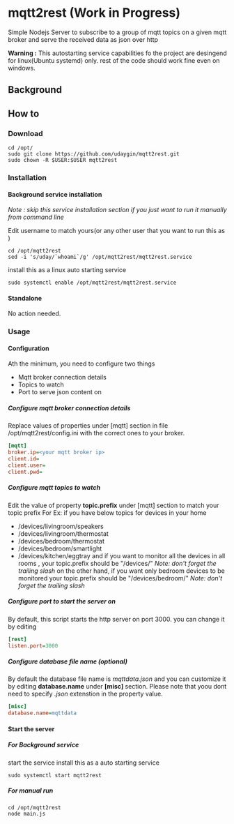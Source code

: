 # mqtt2rest (Work in Progress)
Simple Nodejs Server to subscribe to a group of mqtt topics on a given mqtt broker and serve the received data as json over http

**Warning :** This autostarting service capabilities fo the project are desingend for linux(Ubuntu systemd) only. rest of the code should work fine even on windows. 

## Background 

## How to 

### Download 
  ```shell
  cd /opt/
  sudo git clone https://github.com/udaygin/mqtt2rest.git
  sudo chown -R $USER:$USER mqtt2rest
  ```
### Installation 

#### Background service installation 
_Note : skip this service installation section if you just want to run it manually from command line_

Edit username to match yours(or any other user that you want to run this as )
  ```shell
  cd /opt/mqtt2rest
  sed -i 's/uday/`whoami`/g' /opt/mqtt2rest/mqtt2rest.service
  ```
install this as a linux auto starting service 
  ```shell
  sudo systemctl enable /opt/mqtt2rest/mqtt2rest.service
```
#### Standalone 
  No action needed. 
  
### Usage 

#### Configuration

Ath the minimum, you need to configure two things

  * Mqtt broker connection details
  * Topics to watch 
  * Port to serve json content on 

##### Configure mqtt broker connection details 

Replace values of properties under [mqtt] section in file /opt/mqtt2rest/config.ini with the correct ones to your broker. 
  ```ini
  [mqtt]
  broker.ip=<your mqtt broker ip>
  client.id=
  client.user=
  client.pwd=
  ```

##### Configure mqtt topics to watch

Edit the value of property **topic.prefix** under [mqtt] section to match your topic prefix 
For Ex: if you have below topics for devices in your home
  * /devices/livingroom/speakers
  * /devices/livingroom/thermostat
  * /devices/bedroom/thermostat
  * /devices/bedroom/smartlight
  * /devices/kitchen/eggtray
and if you want to monitor all the devices in all rooms , your topic.prefix should be "/devices/" 
_Note: don't forget the trailing slash_ 
on the other hand, if you want only bedroom devices to be monitored your topic.prefix should be "/devices/bedroom/" 
_Note: don't forget the trailing slash_ 
  
##### Configure port to start the server on 

By default, this script starts the http server on port 3000. you can change it by editing 
  ```ini
  [rest]
  listen.port=3000
  ```

##### Configure database file name (optional)
By default the database file name is _mqttdata.json_ and you can customize it by editing **database.name** under **[misc]** section. Please note that yoou dont need to specify _.json_ extenstion in the property value. 

```ini
[misc]
database.name=mqttdata
```

#### Start the server

##### For Background service 
start the service  install this as a auto starting service 
  ```shell
  sudo systemctl start mqtt2rest
  ```
##### For manual run   
  ```shell
  cd /opt/mqtt2rest
  node main.js
  ```
